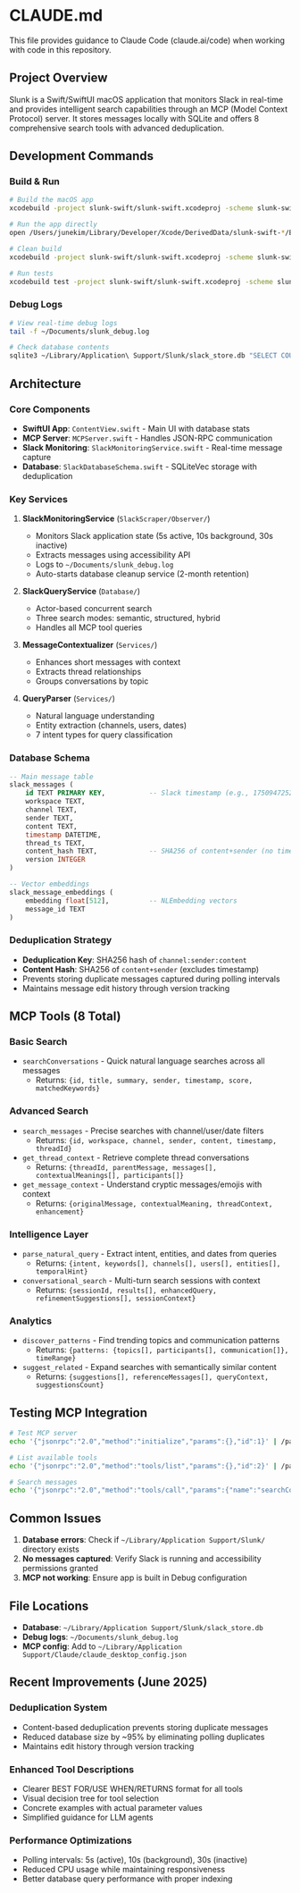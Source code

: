# CLAUDE.md

This file provides guidance to Claude Code (claude.ai/code) when working with code in this repository.

## Project Overview

Slunk is a Swift/SwiftUI macOS application that monitors Slack in real-time and provides intelligent search capabilities through an MCP (Model Context Protocol) server. It stores messages locally with SQLite and offers 8 comprehensive search tools with advanced deduplication.

## Development Commands

### Build & Run

```bash
# Build the macOS app
xcodebuild -project slunk-swift/slunk-swift.xcodeproj -scheme slunk-swift build

# Run the app directly
open /Users/junekim/Library/Developer/Xcode/DerivedData/slunk-swift-*/Build/Products/Debug/slunk-swift.app

# Clean build
xcodebuild -project slunk-swift/slunk-swift.xcodeproj -scheme slunk-swift clean

# Run tests
xcodebuild test -project slunk-swift/slunk-swift.xcodeproj -scheme slunk-swift
```

### Debug Logs

```bash
# View real-time debug logs
tail -f ~/Documents/slunk_debug.log

# Check database contents
sqlite3 ~/Library/Application\ Support/Slunk/slack_store.db "SELECT COUNT(*) FROM slack_messages;"
```

## Architecture

### Core Components

- **SwiftUI App**: `ContentView.swift` - Main UI with database stats
- **MCP Server**: `MCPServer.swift` - Handles JSON-RPC communication
- **Slack Monitoring**: `SlackMonitoringService.swift` - Real-time message capture
- **Database**: `SlackDatabaseSchema.swift` - SQLiteVec storage with deduplication

### Key Services

1. **SlackMonitoringService** (`SlackScraper/Observer/`)
   - Monitors Slack application state (5s active, 10s background, 30s inactive)
   - Extracts messages using accessibility API
   - Logs to `~/Documents/slunk_debug.log`
   - Auto-starts database cleanup service (2-month retention)

2. **SlackQueryService** (`Database/`)
   - Actor-based concurrent search
   - Three search modes: semantic, structured, hybrid
   - Handles all MCP tool queries

3. **MessageContextualizer** (`Services/`)
   - Enhances short messages with context
   - Extracts thread relationships
   - Groups conversations by topic

4. **QueryParser** (`Services/`)
   - Natural language understanding
   - Entity extraction (channels, users, dates)
   - 7 intent types for query classification

### Database Schema

```sql
-- Main message table
slack_messages (
    id TEXT PRIMARY KEY,           -- Slack timestamp (e.g., 1750947252.454503)
    workspace TEXT,
    channel TEXT,
    sender TEXT,
    content TEXT,
    timestamp DATETIME,
    thread_ts TEXT,
    content_hash TEXT,             -- SHA256 of content+sender (no timestamp)
    version INTEGER
)

-- Vector embeddings
slack_message_embeddings (
    embedding float[512],          -- NLEmbedding vectors
    message_id TEXT
)
```

### Deduplication Strategy

- **Deduplication Key**: SHA256 hash of `channel:sender:content`
- **Content Hash**: SHA256 of `content+sender` (excludes timestamp)
- Prevents storing duplicate messages captured during polling intervals
- Maintains message edit history through version tracking

## MCP Tools (8 Total)

### Basic Search
- `searchConversations` - Quick natural language searches across all messages
  - Returns: `{id, title, summary, sender, timestamp, score, matchedKeywords}`

### Advanced Search
- `search_messages` - Precise searches with channel/user/date filters
  - Returns: `{id, workspace, channel, sender, content, timestamp, threadId}`
- `get_thread_context` - Retrieve complete thread conversations
  - Returns: `{threadId, parentMessage, messages[], contextualMeanings[], participants[]}`
- `get_message_context` - Understand cryptic messages/emojis with context
  - Returns: `{originalMessage, contextualMeaning, threadContext, enhancement}`

### Intelligence Layer
- `parse_natural_query` - Extract intent, entities, and dates from queries
  - Returns: `{intent, keywords[], channels[], users[], entities[], temporalHint}`
- `conversational_search` - Multi-turn search sessions with context
  - Returns: `{sessionId, results[], enhancedQuery, refinementSuggestions[], sessionContext}`

### Analytics
- `discover_patterns` - Find trending topics and communication patterns
  - Returns: `{patterns: {topics[], participants[], communication[]}, timeRange}`
- `suggest_related` - Expand searches with semantically similar content
  - Returns: `{suggestions[], referenceMessages[], queryContext, suggestionsCount}`

## Testing MCP Integration

```bash
# Test MCP server
echo '{"jsonrpc":"2.0","method":"initialize","params":{},"id":1}' | /path/to/slunk-swift

# List available tools
echo '{"jsonrpc":"2.0","method":"tools/list","params":{},"id":2}' | /path/to/slunk-swift

# Search messages
echo '{"jsonrpc":"2.0","method":"tools/call","params":{"name":"searchConversations","arguments":{"query":"API discussion"}},"id":3}' | /path/to/slunk-swift
```

## Common Issues

1. **Database errors**: Check if `~/Library/Application Support/Slunk/` directory exists
2. **No messages captured**: Verify Slack is running and accessibility permissions granted
3. **MCP not working**: Ensure app is built in Debug configuration

## File Locations

- **Database**: `~/Library/Application Support/Slunk/slack_store.db`
- **Debug logs**: `~/Documents/slunk_debug.log`
- **MCP config**: Add to `~/Library/Application Support/Claude/claude_desktop_config.json`

## Recent Improvements (June 2025)

### Deduplication System
- Content-based deduplication prevents storing duplicate messages
- Reduced database size by ~95% by eliminating polling duplicates
- Maintains edit history through version tracking

### Enhanced Tool Descriptions
- Clearer BEST FOR/USE WHEN/RETURNS format for all tools
- Visual decision tree for tool selection
- Concrete examples with actual parameter values
- Simplified guidance for LLM agents

### Performance Optimizations
- Polling intervals: 5s (active), 10s (background), 30s (inactive)
- Reduced CPU usage while maintaining responsiveness
- Better database query performance with proper indexing